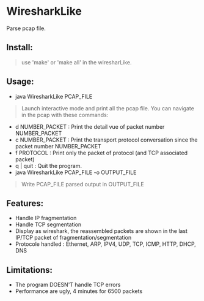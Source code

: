 # WiresharkLike

Parse pcap file.

## Install:
  > use 'make' or 'make all' in the wiresharLike.

## Usage:
- java WiresharkLike PCAP_FILE
> Launch interactive mode and print all the pcap file.
You can navigate in the pcap with these commands:  
  
  - d NUMBER_PACKET : Print the detail vue of packet number NUMBER_PACKET  
  - c NUMBER_PACKET : Print the transport protocol conversation since the packet number NUMBER_PACKET  
  - f PROTOCOL : Print only the packet of protocol (and TCP associated packet)  
  - q | quit : Quit the program.
  - java WiresharkLike PCAP_FILE -o OUTPUT_FILE
> Write PCAP_FILE parsed output in OUTPUT_FILE

## Features:
- Handle IP fragmentation
- Handle TCP segmentation
- Display as wireshark, the reassembled packets are shown in the last IP/TCP packet of fragmentation/segmentation
- Protocole handled : Ethernet, ARP, IPV4, UDP, TCP, ICMP, HTTP, DHCP, DNS

## Limitations:
- The program DOESN'T handle TCP errors
- Performance are ugly, 4 minutes for 6500 packets
